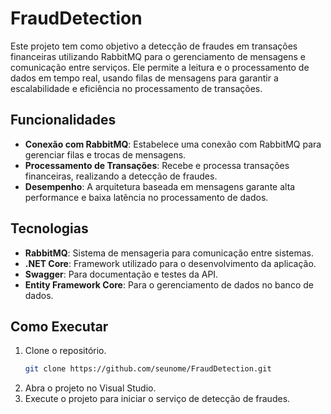 # FraudDetection

Este projeto tem como objetivo a detecção de fraudes em transações financeiras utilizando RabbitMQ para o gerenciamento de mensagens e comunicação entre serviços. Ele permite a leitura e o processamento de dados em tempo real, usando filas de mensagens para garantir a escalabilidade e eficiência no processamento de transações.

## Funcionalidades

- **Conexão com RabbitMQ**: Estabelece uma conexão com RabbitMQ para gerenciar filas e trocas de mensagens.
- **Processamento de Transações**: Recebe e processa transações financeiras, realizando a detecção de fraudes.
- **Desempenho**: A arquitetura baseada em mensagens garante alta performance e baixa latência no processamento de dados.

## Tecnologias

- **RabbitMQ**: Sistema de mensageria para comunicação entre sistemas.
- **.NET Core**: Framework utilizado para o desenvolvimento da aplicação.
- **Swagger**: Para documentação e testes da API.
- **Entity Framework Core**: Para o gerenciamento de dados no banco de dados.

## Como Executar

1. Clone o repositório.
   ```bash
   git clone https://github.com/seunome/FraudDetection.git
2. Abra o projeto no Visual Studio.
3. Execute o projeto para iniciar o serviço de detecção de fraudes.
